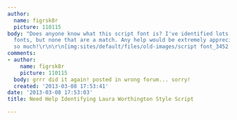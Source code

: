 ```yaml
---
author:
  name: figrsk8r
  picture: 110115
body: "Does anyone know what this script font is? I've identified lots of similar
  fonts, but none that are a match. Any help would be extremely appreciated! :) Thanks
  so much!\r\n\r\n[img:sites/default/files/old-images/script font_3452.jpg]"
comments:
- author:
    name: figrsk8r
    picture: 110115
  body: grrr did it again! posted in wrong forum... sorry!
  created: '2013-03-08 17:53:41'
date: '2013-03-08 17:53:03'
title: Need Help Identifying Laura Worthington Style Script

---
```

